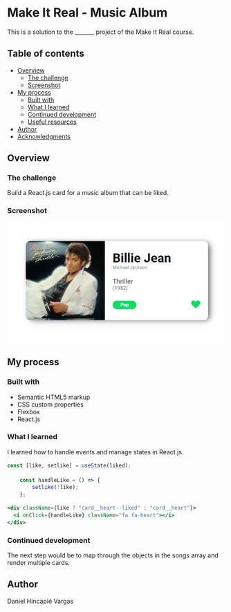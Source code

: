 # Make It Real - Music Album

This is a solution to the _______ project of the Make It Real course.

## Table of contents

- [Overview](#overview)
  - [The challenge](#the-challenge)
  - [Screenshot](#screenshot)
- [My process](#my-process)
  - [Built with](#built-with)
  - [What I learned](#what-i-learned)
  - [Continued development](#continued-development)
  - [Useful resources](#useful-resources)
- [Author](#author)
- [Acknowledgments](#acknowledgments)


## Overview

### The challenge

Build a React.js card for a music album that can be liked.

### Screenshot

![](./public/screenshot.png)


## My process

### Built with

- Semantic HTML5 markup
- CSS custom properties
- Flexbox
- React.js

### What I learned

I learned how to handle events and manage states in React.js.


```jsx
const [like, setlike] = useState(liked);

    const handleLike = () => {
        setlike(!like);
    };
```
```jsx
<div className={like ? "card__heart--liked" : "card__heart"}>
  <i onClick={handleLike} className="fa fa-heart"></i>
</div>
```

### Continued development

The next step would be to map through the objects in the songs array and render multiple cards.

## Author

Daniel Hincapié Vargas